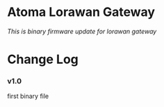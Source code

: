 # Atoma Lorawan Gateway
_This is binary firmware update for lorawan gateway_

# Change Log
### v1.0 
first binary file

